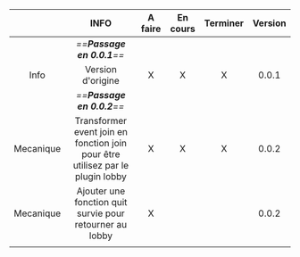 
|           |                                      INFO                                      | A faire | En cours | Terminer | Version |
| :-------: | :----------------------------------------------------------------------------: | :-----: | :------: | :------: | :-----: |
|           |                           *==**Passage en 0.0.1**==*                           |         |          |          |         |
|   Info    |                               Version d'origine                                |    X    |    X     |    X     |  0.0.1  |
|           |                           *==**Passage en 0.0.2**==*                           |         |          |          |         |
| Mecanique | Transformer event join en fonction join pour être utilisez par le plugin lobby |    X    |    X     |    X     |  0.0.2  |
| Mecanique |            Ajouter une fonction quit survie pour retourner au lobby            |    X    |          |          |  0.0.2  |
|           |                                                                                |         |          |          |         |

